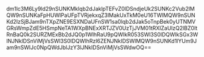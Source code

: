 dm1lc3M6Ly9ld29nSUNKMklqb2dJaklpTEFvZ0lDSndjeUk2SUNKc2Vub2lMQW9nSUNKaFpHUWlPaUFpTVRjekxqZ3lMakUxTkM0eU16TWlMQW9nSUNKd2IzSjBJam9nTXpZNE9ESXNDaUFnSW1sa0lqb2dJak5oTnpBek0yUTNMVGRsWmpZdE5HSmpNeTA1WXpBNExXRTJZV0UzTjJVM01tRXlZaUlzQ2lBZ0ltRnBaQ0k2SURZMExBb2dJQ0p1WlhRaU9pQWlkR053SWl3S0lDQWlkSGx3WlNJNklDSnViMjVsSWl3S0lDQWlhRzl6ZENJNklDSWlMQW9nSUNKd1lYUm9Jam9nSWlJc0NpQWdJblJzY3lJNklDSnViMjVsSWdwOQ==
